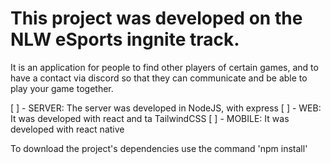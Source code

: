 <h1>This project was developed on the NLW eSports ingnite track. </h1>

It is an application for people to find other players of certain games, and to have a contact via discord so that they can communicate and be able to play your game together.

[ ] - SERVER: The server was developed in NodeJS, with express
[ ] - WEB: It was developed with react and ta TailwindCSS
[ ] - MOBILE: It was developed with react native

To download the project's dependencies use the command 'npm install'
